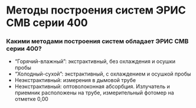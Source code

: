 # Методы построения систем ЭРИС СМВ серии 400
### Какими методами построения систем обладает ЭРИС СМВ серии 400?
- “Горячий-влажный”: экстрактивный, без охлаждения и осушки пробы
- “Холодный-сухой”: экстрактивный, с охлаждением и осушкой пробы
- Неэкстрактивный: измерения в дымовой трубе
- Неэкстрактивный: оптоволоконная абсорбция. Излучатель и приемник расположены на трубе, измерительный фотомер на отметке 0,00